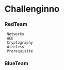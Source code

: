 # Challenginno
### RedTeam
     Networks
     WEB
     Cryptography
     Wireless
     Prerequisite
### BlueTeam
 

